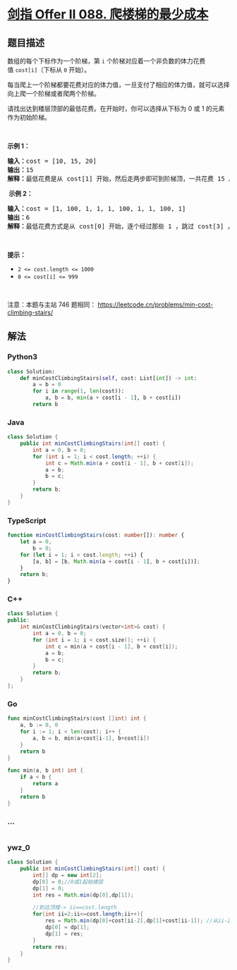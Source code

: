 # [剑指 Offer II 088. 爬楼梯的最少成本](https://leetcode.cn/problems/GzCJIP)

## 题目描述

<!-- 这里写题目描述 -->

<p>数组的每个下标作为一个阶梯，第 <code>i</code> 个阶梯对应着一个非负数的体力花费值&nbsp;<code>cost[i]</code>（下标从 <code>0</code> 开始）。</p>

<p>每当爬上一个阶梯都要花费对应的体力值，一旦支付了相应的体力值，就可以选择向上爬一个阶梯或者爬两个阶梯。</p>

<p>请找出达到楼层顶部的最低花费。在开始时，你可以选择从下标为 0 或 1 的元素作为初始阶梯。</p>

<p>&nbsp;</p>

<p><strong>示例&nbsp;1：</strong></p>

<pre>
<strong>输入：</strong>cost = [10, 15, 20]
<strong>输出：</strong>15
<strong>解释：</strong>最低花费是从 cost[1] 开始，然后走两步即可到阶梯顶，一共花费 15 。
</pre>

<p><strong>&nbsp;示例 2：</strong></p>

<pre>
<strong>输入：</strong>cost = [1, 100, 1, 1, 1, 100, 1, 1, 100, 1]
<strong>输出：</strong>6
<strong>解释：</strong>最低花费方式是从 cost[0] 开始，逐个经过那些 1 ，跳过 cost[3] ，一共花费 6 。
</pre>

<p>&nbsp;</p>

<p><strong>提示：</strong></p>

<ul>
	<li><code>2 &lt;= cost.length &lt;= 1000</code></li>
	<li><code>0 &lt;= cost[i] &lt;= 999</code></li>
</ul>

<p>&nbsp;</p>

<p><meta charset="UTF-8" />注意：本题与主站 746&nbsp;题相同：&nbsp;<a href="https://leetcode.cn/problems/min-cost-climbing-stairs/">https://leetcode.cn/problems/min-cost-climbing-stairs/</a></p>

## 解法

<!-- 这里可写通用的实现逻辑 -->

<!-- tabs:start -->

### **Python3**

<!-- 这里可写当前语言的特殊实现逻辑 -->

```python
class Solution:
    def minCostClimbingStairs(self, cost: List[int]) -> int:
        a = b = 0
        for i in range(1, len(cost)):
            a, b = b, min(a + cost[i - 1], b + cost[i])
        return b
```

### **Java**

<!-- 这里可写当前语言的特殊实现逻辑 -->

```java
class Solution {
    public int minCostClimbingStairs(int[] cost) {
        int a = 0, b = 0;
        for (int i = 1; i < cost.length; ++i) {
            int c = Math.min(a + cost[i - 1], b + cost[i]);
            a = b;
            b = c;
        }
        return b;
    }
}
```

### **TypeScript**

```ts
function minCostClimbingStairs(cost: number[]): number {
    let a = 0,
        b = 0;
    for (let i = 1; i < cost.length; ++i) {
        [a, b] = [b, Math.min(a + cost[i - 1], b + cost[i])];
    }
    return b;
}
```

### **C++**

```cpp
class Solution {
public:
    int minCostClimbingStairs(vector<int>& cost) {
        int a = 0, b = 0;
        for (int i = 1; i < cost.size(); ++i) {
            int c = min(a + cost[i - 1], b + cost[i]);
            a = b;
            b = c;
        }
        return b;
    }
};
```

### **Go**

```go
func minCostClimbingStairs(cost []int) int {
	a, b := 0, 0
	for i := 1; i < len(cost); i++ {
		a, b = b, min(a+cost[i-1], b+cost[i])
	}
	return b
}

func min(a, b int) int {
	if a < b {
		return a
	}
	return b
}
```

### **...**

```

```

### **ywz_0**

```java
class Solution {
    public int minCostClimbingStairs(int[] cost) {
        int[] dp = new int[2];
        dp[0] = 0;//0或1起始楼层
        dp[1] = 0;
        int res = Math.min(dp[0],dp[1]);

        //到达顶楼-> ii==cost.length 
        for(int ii=2;ii<=cost.length;ii++){
            res = Math.min(dp[0]+cost[ii-2],dp[1]+cost[ii-1]); //从ii-2楼层爬和从ii-1楼层爬
            dp[0] = dp[1];
            dp[1] = res;
        }
        return res;
    }
}
```

<!-- tabs:end -->
